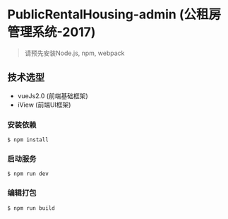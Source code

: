# PublicRentalHousing-admin (公租房管理系统-2017)
> 请预先安装Node.js, npm, webpack

## 技术选型
* vueJs2.0 (前端基础框架)
* iView (前端UI框架)

### 安装依赖
```
$ npm install
```

### 启动服务
```
$ npm run dev
```
### 编辑打包
```
$ npm run build
```
